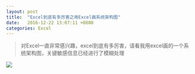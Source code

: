 ```yaml
---
layout: post
title:  "Excel到底有多厉害之用Excel画系统架构图"
date:	2016-12-22 13:07:11 +0800
categories: Excel
---
```


> 对Excel一直非常感兴趣，excel到底有多厉害，请看我用excel画的一个系统架构图，关键敏感信息已经进行了模糊处理

![](/content/image/excelJia.PNG)